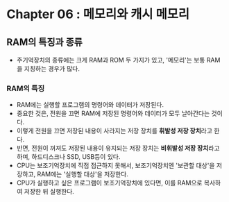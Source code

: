 # Chapter 06 : 메모리와 캐시 메모리

## RAM의 특징과 종류

- 주기억장치의 종류에는 크게 RAM과 ROM 두 가지가 있고, '메모리'는 보통 RAM을 지칭하는 경우가 많다.

### RAM의 특징
- RAM에는 실행할 프로그램의 명령어와 데이터가 저장된다.
- 중요한 것은, 전원을 끄면 RAM에 저장된 명령어와 데이터가 모두 날아간다는 것이다.
- 이렇게 전원을 끄면 저장된 내용이 사라지는 저장 장치를 **휘발성 저장 장치**라고 한다.
- 반면, 전원이 꺼져도 저장된 내용이 유지되는 저장 장치는 **비휘발성 저장 장치**라고 하며, 하드디스크나 SSD, USB등이 있다.
- CPU는 보조기억장치에 직접 접근하지 못해서, 보조기억장치엔 '보관할 대상'을 저장하고, RAM에는 '실행할 대상'을 저장한다.
- CPU가 실행하고 싶은 프로그램이 보조기억장치에 있다면, 이를 RAM으로 복사하여 저장한 뒤 실행한다.